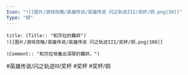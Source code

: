 ```yaml
---
Icon: "![[图片/游戏攻略/英雄传说/英雄传说 闪之轨迹III/奖杯/铜.png|30]]"
Type: "铜"
---
```

```ad-ed-sen-3-bronze
title: (Title:: "和莎拉的羈絆")
![[图片/游戏攻略/英雄传说/英雄传说 闪之轨迹III/奖杯/铜.png|100]]

(Comment:: "和莎拉培養出深厚的羈絆。")
```

#英雄传说/闪之轨迹III/奖杯  #奖杯 #奖杯/铜
